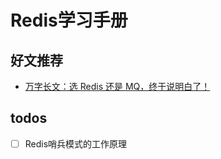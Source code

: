 # Redis学习手册

## 好文推荐

- [万字长文：选 Redis 还是 MQ，终于说明白了！](https://mp.weixin.qq.com/s?__biz=MzU2MTM4NDAwMw==&mid=2247490927&idx=1&sn=d1d7b1612e8ffdb658eb969db9d12f12&chksm=fc78c243cb0f4b552a9292e916e6542a46ffbc1765816ddf3bbf857462fe84ff626a9e76db8c&mpshare=1&scene=1&srcid=0603yHSIJ7tBFvfT2pZnnxd9&sharer_sharetime=1622680392654&sharer_shareid=af4d9bbabb119b1773224078e72328d7&version=3.1.6.70013&platform=mac#rd)

## todos

- [ ] Redis哨兵模式的工作原理

